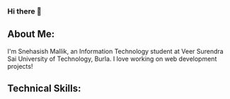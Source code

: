 ### Hi there 👋

<!--
**snehasish-mallik/snehasish-mallik** is a ✨ _special_ ✨ repository because its `README.md` (this file) appears on your GitHub profile.

Here are some ideas to get you started:

- 🔭 I’m currently working on ...
- 🌱 I’m currently learning ...
- 👯 I’m looking to collaborate on ...
- 🤔 I’m looking for help with ...
- 💬 Ask me about ...
- 📫 How to reach me: ...
- 😄 Pronouns: ...
- ⚡ Fun fact: ...
-->
About Me:
-----------------------------------------------------------------------------------------------------------------------------------------------------------------------------------
I'm Snehasish Mallik, an Information Technology student at Veer Surendra Sai University of Technology, Burla. I love working on web development projects!

Technical Skills:
-----------------------------------------------------------------------------------------------------------------------------------------------------------------------------------

